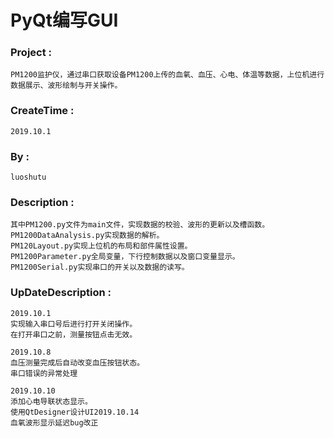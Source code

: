 # PyQt编写GUI
  ### Project     : 
    PM1200监护仪，通过串口获取设备PM1200上传的血氧、血压、心电、体温等数据，上位机进行数据展示、波形绘制与开关操作。
  ### CreateTime  : 
    2019.10.1
  ### By          : 
    luoshutu

  ### Description :
    其中PM1200.py文件为main文件，实现数据的校验、波形的更新以及槽函数。
    PM1200DataAnalysis.py实现数据的解析。
    PM120Layout.py实现上位机的布局和部件属性设置。
    PM1200Parameter.py全局变量，下行控制数据以及窗口变量显示。
    PM1200Serial.py实现串口的开关以及数据的读写。
    
  ### UpDateDescription :
    2019.10.1
    实现输入串口号后进行打开关闭操作。
    在打开串口之前，测量按钮点击无效。
    
    2019.10.8
    血压测量完成后自动改变血压按钮状态。
    串口错误的异常处理

    2019.10.10
    添加心电导联状态显示。
    使用QtDesigner设计UI2019.10.14
    血氧波形显示延迟bug改正